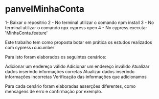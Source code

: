 # panvelMinhaConta

1- Baixar o repositrio
2 - No terminal utilizar o comando npm install
3 - No terminal utilizar o comando npx cypress open
4 - No cypress executar 'MinhaConta.feature'

Este trabalho tem como proposta botar em prática os estudos realizados com cypress+cucumber

Para isto foram elaborados os seguintes cenários:

Adicionar um endereço válido
Adicionar um endereço inválido
Atualizar dados inserindo informações corretas
Atualizar dados inserindo informações incorretas
Verificação das informações que adicionamos

Para cada cenário foram elaboradas asserções diferentes, como mensagens de erro e confirmação por exemplo.